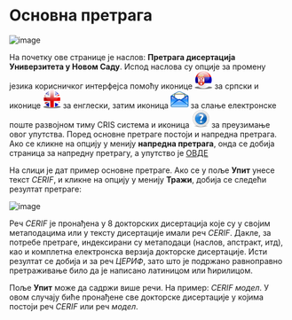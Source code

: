 # Основна претрага 
 
 ![image](https://user-images.githubusercontent.com/29538544/164893245-3b8e4ac7-e227-4171-80e7-185e6c3aa6ff.png)
 
На почетку ове странице је наслов: **Претрага дисертација Универзитета у Новом Саду**. Испод наслова  су опције за промену језика корисничког интерфејса помоћу иконице ![image](../images/serbian.png) за српски и иконице ![image](../images/english.png) за енглески, затим иконица ![image](../images/email.png) за слање електронске поште развојном тиму CRIS система и иконица ![image](../images/help.png) за преузимање овог упутства. 
Поред основне претраге постоји и напредна претрага. Ако се кликне на опцију у менију **напредна претрага**, онда се добија страница за напредну претрагу, а упутство је [ОВДЕ](pretragaDisertacijaSr/naprednaPretragaDisertacija.md)

На слици је дат пример основне претраге. Ако се у поље **Упит** унесе текст *CERIF*, и кликне на опцију у менију **Тражи**, добија се следећи резултат претраге:     
 
 ![image](https://user-images.githubusercontent.com/29538544/164910664-4753116a-e9ac-4e38-a8a5-058813102f8e.png)
 
Реч *CERIF* је пронађена у 8 докторских дисертација које су у својим метаподацима или у тексту дисертације имали реч *CERIF*. Дакле, за потребе претраге, индексирани су метаподаци (наслов, апстракт, итд), као и комплетна електронска верзија докторске дисертације. Исти резултат се добија и за реч *ЦЕРИФ*, зато што је подржано равноправно претраживање било да је написано латиницом или ћирилицом.

Поље **Упит** може да садржи више речи. На пример: *CERIF модел*. У овом случају биће пронађене све докторске дисертације у којима постоји реч *CERIF* или реч *модел*.  
